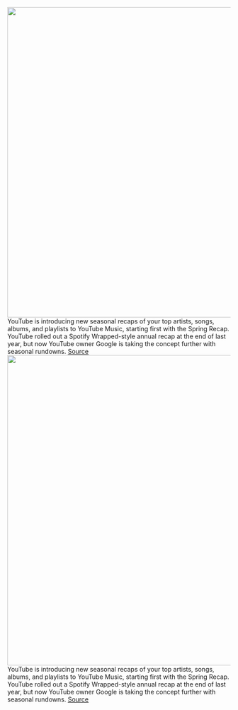 <img src='https://cdn.vox-cdn.com/thumbor/2qKYcZ3zxT-ulbmY_oovfyFD6K0=/0x0:2040x1360/1200x800/filters:focal(857x517:1183x843)/cdn.vox-cdn.com/uploads/chorus_image/image/70981109/acastro_180322_1777_youtube_0001.0.jpg' width='700px' /><br/>
YouTube is introducing new seasonal recaps of your top artists, songs, albums, and playlists to YouTube Music, starting first with the Spring Recap. YouTube rolled out a Spotify Wrapped-style annual recap at the end of last year, but now YouTube owner Google is taking the concept further with seasonal rundowns.
<a href='https://www.theverge.com/2022/6/15/23170282/youtube-music-seasonal-recap-playlists-spotify-wrapped'> Source <a/><img src='https://cdn.vox-cdn.com/thumbor/2qKYcZ3zxT-ulbmY_oovfyFD6K0=/0x0:2040x1360/1200x800/filters:focal(857x517:1183x843)/cdn.vox-cdn.com/uploads/chorus_image/image/70981109/acastro_180322_1777_youtube_0001.0.jpg' width='700px' /><br/>
YouTube is introducing new seasonal recaps of your top artists, songs, albums, and playlists to YouTube Music, starting first with the Spring Recap. YouTube rolled out a Spotify Wrapped-style annual recap at the end of last year, but now YouTube owner Google is taking the concept further with seasonal rundowns.
<a href='https://www.theverge.com/2022/6/15/23170282/youtube-music-seasonal-recap-playlists-spotify-wrapped'> Source <a/>